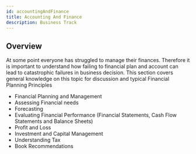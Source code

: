 ```yaml
---
id: accountingAndFinance
title: Accounting And Finance
description: Business Track
---
```




## Overview

At some point everyone has struggled to manage their finances. Therefore it is important to understand how failing to financial plan and account can lead to catastrophic failures in business decision.  This section covers general knowledge on this topic for discussion and typical Financial Planning Principles  
 
-	Financial Planning and Management 
-	Assessing Financial needs
-	Forecasting 
-	Evaluating Financial Performance (Financial Statements, Cash Flow Statements and Balance Sheets) 
-	Profit and Loss 
-	Investment and Capital Management 
-	Understanding Tax
-	Book Recommendations
